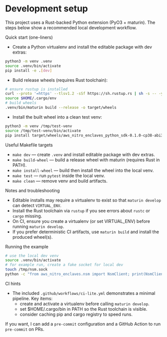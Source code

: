 Development setup
=================

This project uses a Rust-backed Python extension (PyO3 + maturin). The steps below show a recommended local development workflow.

Quick start (one-liners)

- Create a Python virtualenv and install the editable package with dev extras:

```bash
python3 -m venv .venv
source .venv/bin/activate
pip install -e .[dev]
```

- Build release wheels (requires Rust toolchain):

```bash
# ensure rustup is installed
curl --proto '=https' --tlsv1.2 -sSf https://sh.rustup.rs | sh -s -- -y
source $HOME/.cargo/env
# build wheels
.venv/bin/maturin build --release -o target/wheels
```

- Install the built wheel into a clean test venv:

```bash
python3 -m venv /tmp/test-venv
source /tmp/test-venv/bin/activate
pip install target/wheels/aws_nitro_enclaves_python_sdk-0.1.0-cp38-abi3-linux_x86_64.whl[dev]
```

Useful Makefile targets

- `make dev` — create `.venv` and install editable package with dev extras.
- `make build-wheel` — build a release wheel with maturin (requires Rust in PATH).
- `make install-wheel` — build then install the wheel into the local venv.
- `make test` — run `pytest` inside the local venv.
- `make clean` — remove venv and build artifacts.

Notes and troubleshooting

- Editable installs may require a virtualenv to exist so that `maturin develop` can detect `VIRTUAL_ENV`.
- Install the Rust toolchain via `rustup` if you see errors about `rustc` or `cargo` missing.
- On CI, ensure you create a virtualenv (or set VIRTUAL_ENV) before running `maturin develop`.
- If you prefer deterministic CI artifacts, use `maturin build` and install the produced wheel(s).

Running the example

```bash
# use the local dev venv
source .venv/bin/activate
# for example run, create a fake socket for local dev
touch /tmp/nsm.sock
python -c "from aws_nitro_enclaves.nsm import NsmClient; print(NsmClient(device_path='/tmp/nsm.sock').get_random(16))"
```

CI hints

- The included `.github/workflows/ci-lite.yml` demonstrates a minimal pipeline. Key items:
  - create and activate a virtualenv before calling `maturin develop`.
  - set $HOME/.cargo/bin in PATH so the Rust toolchain is visible.
  - consider caching pip and cargo registry to speed runs.

If you want, I can add a `pre-commit` configuration and a GitHub Action to run `pre-commit` on PRs.
